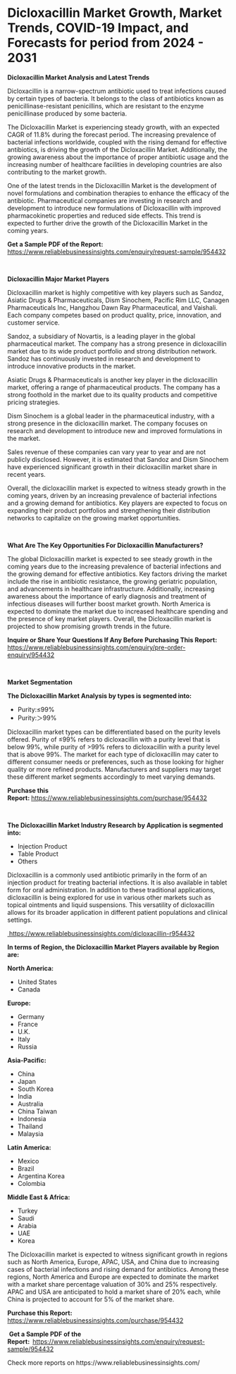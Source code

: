 <p><h1>Dicloxacillin Market Growth, Market Trends, COVID-19 Impact, and Forecasts for period from 2024 - 2031</h1></p><p><strong>Dicloxacillin Market Analysis and Latest Trends</strong></p>
<p><p>Dicloxacillin is a narrow-spectrum antibiotic used to treat infections caused by certain types of bacteria. It belongs to the class of antibiotics known as penicillinase-resistant penicillins, which are resistant to the enzyme penicillinase produced by some bacteria.</p><p>The Dicloxacillin Market is experiencing steady growth, with an expected CAGR of 11.8% during the forecast period. The increasing prevalence of bacterial infections worldwide, coupled with the rising demand for effective antibiotics, is driving the growth of the Dicloxacillin Market. Additionally, the growing awareness about the importance of proper antibiotic usage and the increasing number of healthcare facilities in developing countries are also contributing to the market growth.</p><p>One of the latest trends in the Dicloxacillin Market is the development of novel formulations and combination therapies to enhance the efficacy of the antibiotic. Pharmaceutical companies are investing in research and development to introduce new formulations of Dicloxacillin with improved pharmacokinetic properties and reduced side effects. This trend is expected to further drive the growth of the Dicloxacillin Market in the coming years.</p></p>
<p><strong>Get a Sample PDF of the Report:&nbsp;</strong> <a href="https://www.reliablebusinessinsights.com/enquiry/request-sample/954432">https://www.reliablebusinessinsights.com/enquiry/request-sample/954432</a></p>
<p>&nbsp;</p>
<p><strong>Dicloxacillin Major Market Players</strong></p>
<p><p>Dicloxacillin market is highly competitive with key players such as Sandoz, Asiatic Drugs & Pharmaceuticals, Dism Sinochem, Pacific Rim LLC, Canagen Pharmaceuticals Inc, Hangzhou Dawn Ray Pharmaceutical, and Vaishali. Each company competes based on product quality, price, innovation, and customer service.</p><p>Sandoz, a subsidiary of Novartis, is a leading player in the global pharmaceutical market. The company has a strong presence in dicloxacillin market due to its wide product portfolio and strong distribution network. Sandoz has continuously invested in research and development to introduce innovative products in the market. </p><p>Asiatic Drugs & Pharmaceuticals is another key player in the dicloxacillin market, offering a range of pharmaceutical products. The company has a strong foothold in the market due to its quality products and competitive pricing strategies.</p><p>Dism Sinochem is a global leader in the pharmaceutical industry, with a strong presence in the dicloxacillin market. The company focuses on research and development to introduce new and improved formulations in the market.</p><p>Sales revenue of these companies can vary year to year and are not publicly disclosed. However, it is estimated that Sandoz and Dism Sinochem have experienced significant growth in their dicloxacillin market share in recent years.</p><p>Overall, the dicloxacillin market is expected to witness steady growth in the coming years, driven by an increasing prevalence of bacterial infections and a growing demand for antibiotics. Key players are expected to focus on expanding their product portfolios and strengthening their distribution networks to capitalize on the growing market opportunities.</p></p>
<p>&nbsp;</p>
<p><strong>What Are The Key Opportunities For Dicloxacillin Manufacturers?</strong></p>
<p><p>The global Dicloxacillin market is expected to see steady growth in the coming years due to the increasing prevalence of bacterial infections and the growing demand for effective antibiotics. Key factors driving the market include the rise in antibiotic resistance, the growing geriatric population, and advancements in healthcare infrastructure. Additionally, increasing awareness about the importance of early diagnosis and treatment of infectious diseases will further boost market growth. North America is expected to dominate the market due to increased healthcare spending and the presence of key market players. Overall, the Dicloxacillin market is projected to show promising growth trends in the future.</p></p>
<p><strong>Inquire or Share Your Questions If Any Before Purchasing This Report:</strong> <a href="https://www.reliablebusinessinsights.com/enquiry/pre-order-enquiry/954432">https://www.reliablebusinessinsights.com/enquiry/pre-order-enquiry/954432</a></p>
<p>&nbsp;</p>
<p><strong>Market Segmentation</strong></p>
<p><strong>The Dicloxacillin Market Analysis by types is segmented into:</strong></p>
<p><ul><li>Purity:≤99%</li><li>Purity:＞99%</li></ul></p>
<p><p>Dicloxacillin market types can be differentiated based on the purity levels offered. Purity of ≤99% refers to dicloxacillin with a purity level that is below 99%, while purity of >99% refers to dicloxacillin with a purity level that is above 99%. The market for each type of dicloxacillin may cater to different consumer needs or preferences, such as those looking for higher quality or more refined products. Manufacturers and suppliers may target these different market segments accordingly to meet varying demands.</p></p>
<p><strong>Purchase this Report:&nbsp;</strong><a href="https://www.reliablebusinessinsights.com/purchase/954432">https://www.reliablebusinessinsights.com/purchase/954432</a></p>
<p>&nbsp;</p>
<p><strong>The Dicloxacillin Market Industry Research by Application is segmented into:</strong></p>
<p><ul><li>Injection Product</li><li>Table Product</li><li>Others</li></ul></p>
<p><p>Dicloxacillin is a commonly used antibiotic primarily in the form of an injection product for treating bacterial infections. It is also available in tablet form for oral administration. In addition to these traditional applications, dicloxacillin is being explored for use in various other markets such as topical ointments and liquid suspensions. This versatility of dicloxacillin allows for its broader application in different patient populations and clinical settings.</p></p>
<p><a href="https://www.reliablebusinessinsights.com/dicloxacillin-r954432">&nbsp;https://www.reliablebusinessinsights.com/dicloxacillin-r954432</a></p>
<p><strong>In terms of Region, the Dicloxacillin Market Players available by Region are:</strong></p>
<p>
    <p> <strong> North America: </strong>
        <ul>
            <li>United States</li>
            <li>Canada</li>
        </ul>
        </p> 
    <p> <strong> Europe: </strong>
        <ul>
            <li>Germany</li>
            <li>France</li>
            <li>U.K.</li>
            <li>Italy</li>
            <li>Russia</li>
        </ul>
        </p> 
    <p> <strong> Asia-Pacific: </strong>
        <ul>
            <li>China</li>
            <li>Japan</li>
            <li>South Korea</li>
            <li>India</li>
            <li>Australia</li>
            <li>China Taiwan</li>
            <li>Indonesia</li>
            <li>Thailand</li>
            <li>Malaysia</li>
        </ul>
        </p> 
    <p> <strong> Latin America: </strong>
        <ul>
            <li>Mexico</li>
            <li>Brazil</li>
            <li>Argentina Korea</li>
            <li>Colombia</li>
        </ul>
        </p> 
    <p> <strong> Middle East & Africa: </strong>
        <ul>
            <li>Turkey</li>
            <li>Saudi</li>
            <li>Arabia</li>
            <li>UAE</li>
            <li>Korea</li>
        </ul>
    </p>
    </p>
<p><p>The Dicloxacillin market is expected to witness significant growth in regions such as North America, Europe, APAC, USA, and China due to increasing cases of bacterial infections and rising demand for antibiotics. Among these regions, North America and Europe are expected to dominate the market with a market share percentage valuation of 30% and 25% respectively. APAC and USA are anticipated to hold a market share of 20% each, while China is projected to account for 5% of the market share.</p></p>
<p><strong>Purchase this Report: </strong><a href="https://www.reliablebusinessinsights.com/purchase/954432">https://www.reliablebusinessinsights.com/purchase/954432</a></p>
<p>&nbsp;<strong>Get a Sample PDF of the Report:&nbsp;&nbsp;</strong><a href="https://www.reliablebusinessinsights.com/enquiry/request-sample/954432">https://www.reliablebusinessinsights.com/enquiry/request-sample/954432</a></p>
<p><strong></strong></p>
<p>Check more reports on https://www.reliablebusinessinsights.com/</p>